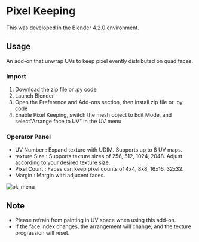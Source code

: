 # Pixel Keeping

This was developed in the Blender 4.2.0 environment.

## Usage

An add-on that unwrap UVs to keep pixel evently distributed on quad faces.

### Import
1. Download the zip file or .py code
2. Launch Blender
3. Open the Preference and Add-ons section, then install zip file or .py code
4. Enable Pixel Keeping, switch the mesh object to Edit Mode, and select"Arrange face to UV" in the UV menu

### Operator Panel
- UV Number      :   Expand texture with UDIM. Supports up to 8 UV maps.
- texture Size   :   Supports texture sizes of 256, 512, 1024, 2048. Adjust according to your desired texture size.
- Pixel Count    :   Faces can keep pixel counts of 4x4, 8x8, 16x16, 32x32.
- Margin         :   Margin with adjucent faces.
   
![pk_menu](https://github.com/user-attachments/assets/be9714f6-1b28-464d-841b-2b5d496346ab)

## Note

- Please refrain from painting in UV space when using this add-on.
- If the face index changes, the arrangement will change, and the texture prograssion will reset.

   
